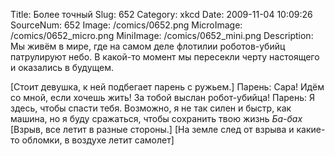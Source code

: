 Title: Более точный 
Slug: 652 
Category: xkcd 
Date: 2009-11-04 10:09:26 
SourceNum: 652 
Image: /comics/0652.png 
MicroImage: /comics/0652_micro.png 
MiniImage: /comics/0652_mini.png 
Description: Мы живём в мире, где на самом деле флотилии роботов-убийц патрулируют небо. В какой-то момент мы пересекли черту настоящего и оказались в будущем. 

[Стоит девушка, к ней подбегает парень с ружьем.]
Парень: Сара! Идём со мной, если хочешь жить! За тобой выслан робот-убийца!
Парень: Я здесь, чтобы спасти тебя. Возможно, я не так силен и быстр, как машина, но я буду сражаться, чтобы сохранить твою жизнь
*Ба-бах*
[Взрыв, все летит в разные стороны.]
[На земле след от взрыва и какие-то обломки, в воздухе летит самолет]
